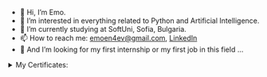 - 👋 Hi, I’m Emo.
- 👀 I’m interested in everything related to Python and Artificial Intelligence.
- 🌱 I’m currently studying at SoftUni, Sofia, Bulgaria.
- 📫 How to reach me: emoen4ev@gmail.com, [LinkedIn](https://www.linkedin.com/in/emil-enchev-445436163/)
- 💞️ Аnd I’m looking for my first internship or my first job in this field ...
<details>
<summary>My Certificates:</summary>
  
- [Programming Basics](https://softuni.bg/certificates/details/124638/a4bd60cf)

- [Programming Fundamentals with Python](https://softuni.bg/certificates/details/131756/ed84e531)

- [Python Advanced](https://softuni.bg/certificates/details/135963/28f03b2d)
  
</details>

<!---
emoen4ev/emoen4ev is a ✨ special ✨ repository because its `README.md` (this file) appears on your GitHub profile.
You can click the Preview link to take a look at your changes.
--->
